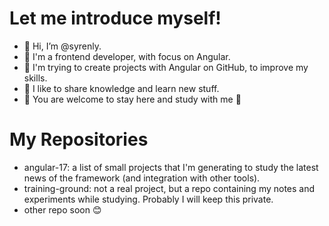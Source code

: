 # Let me introduce myself!

- 👋 Hi, I’m @syrenly.
- 🌸 I'm a frontend developer, with focus on Angular.
- 🌱 I'm trying to create projects with Angular on GitHub, to improve my skills.
- 🥰 I like to share knowledge and learn new stuff.
- 🤗 You are welcome to stay here and study with me 🤗

# My Repositories
- angular-17: a list of small projects that I'm generating to study the latest news of the framework (and integration with other tools).
- training-ground: not a real project, but a repo containing my notes and experiments while studying. Probably I will keep this private.
- other repo soon 😊
